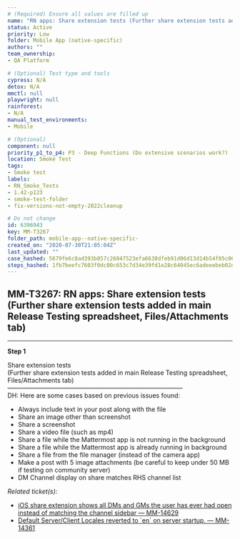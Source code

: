 ```yaml
---
# (Required) Ensure all values are filled up
name: "RN apps: Share extension tests (Further share extension tests added in main Release Testing spreadsheet, Files/Attachments tab)"
status: Active
priority: Low
folder: Mobile App (native-specific)
authors: ""
team_ownership: 
- QA Platform

# (Optional) Test type and tools
cypress: N/A
detox: N/A
mmctl: null
playwright: null
rainforest: 
- N/A
manual_test_environments: 
- Mobile

# (Optional)
component: null
priority_p1_to_p4: P3 - Deep Functions (Do extensive scenarios work?)
location: Smoke Test
tags: 
- Smoke test
labels: 
- RN_Smoke_Tests
- 1.42-p123
- smoke-test-folder
- fix-versions-not-empty-2022cleanup

# Do not change
id: 6396943
key: MM-T3267
folder_path: mobile-app--native-specific-
created_on: "2020-07-30T21:05:04Z"
last_updated: ""
case_hashed: 5679fe6c8ad393b857c26047523efa6638dfeb91d06d13d14b54f05c06057cd68c943b5c9ee0dc19088b7ed26cda2cb4
steps_hashed: 1fb7beefc7603f0dc00c653c7d34e39fd1e28c64045ec6adeeebeb02d2c734933c32166ffd389fcdb5f1c6bdd118c688
---
```


## MM-T3267: RN apps: Share extension tests (Further share extension tests added in main Release Testing spreadsheet, Files/Attachments tab)

---

**Step 1**

Share extension tests\
(Further share extension tests added in main Release Testing spreadsheet, Files/Attachments tab)\
————————————————————————————\
DH: Here are some cases based on previous issues found:

- Always include text in your post along with the file
- Share an image other than screenshot
- Share a screenshot
- Share a video file (such as mp4)
- Share a file while the Mattermost app is not running in the background
- Share a file while the Mattermost app is already running in background
- Share a file from the file manager (instead of the camera app)
- Make a post with 5 image attachments (be careful to keep under 50 MB if testing on community server)
- DM Channel display on share matches RHS channel list

_Related ticket(s):_

- [iOS share extension shows all DMs and GMs the user has ever had open instead of matching the channel sidebar — MM-14629](https://mattermost.atlassian.net/browse/MM-14629)
- [Default Server/Client Locales reverted to \`en\` on server startup. — MM-14361](https://mattermost.atlassian.net/browse/MM-14361)
